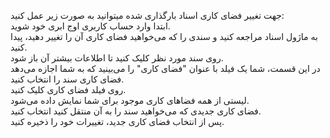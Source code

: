 <p>جهت تغییر فضای کاری اسناد بارگذاری شده میتوانید به صورت زیر عمل کنید:<br>ابتدا وارد حساب کاربری اوج ابری خود شوید.<br>به ماژول اسناد مراجعه کنید و سندی را که می‌خواهید فضای کاری آن را تغییر دهید، پیدا کنید.<br>روی سند مورد نظر کلیک کنید تا اطلاعات بیشتر آن باز شود.<br>در این قسمت، شما یک فیلد با عنوان "فضای کاری" را می‌بینید که به شما اجازه می‌دهد فضای کاری سند را انتخاب کنید.<br>روی فیلد فضای کاری کلیک کنید.<br>لیستی از همه فضاهای کاری موجود برای شما نمایش داده می‌شود.<br>فضای کاری جدیدی که می‌خواهید سند را به آن منتقل کنید انتخاب کنید.<br>پس از انتخاب فضای کاری جدید، تغییرات خود را ذخیره کنید.</p>